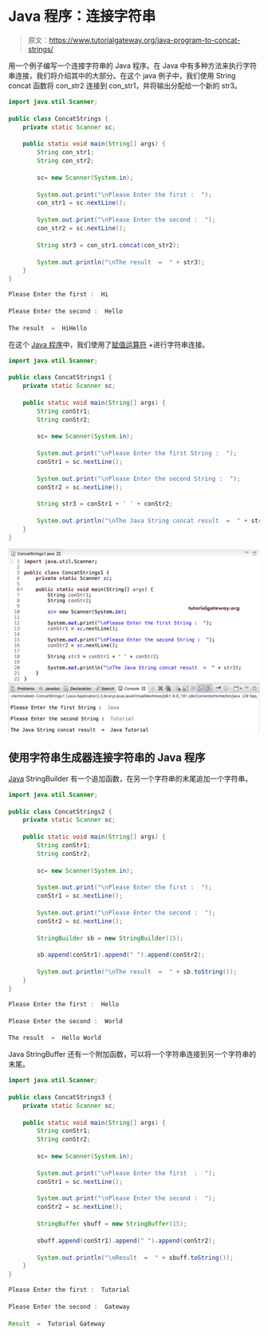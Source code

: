 # Java 程序：连接字符串

> 原文：<https://www.tutorialgateway.org/java-program-to-concat-strings/>

用一个例子编写一个连接字符串的 Java 程序。在 Java 中有多种方法来执行字符串连接，我们将介绍其中的大部分。在这个 java 例子中，我们使用 String concat 函数将 con_str2 连接到 con_str1，并将输出分配给一个新的 str3。

```java
import java.util.Scanner;

public class ConcatStrings {
	private static Scanner sc;

	public static void main(String[] args) {
		String con_str1;
		String con_str2;

		sc= new Scanner(System.in);

		System.out.print("\nPlease Enter the first :  ");
		con_str1 = sc.nextLine();

		System.out.print("\nPlease Enter the second :  ");
		con_str2 = sc.nextLine();

		String str3 = con_str1.concat(con_str2);

		System.out.println("\nThe result  =  " + str3);
	}
}
```

```java
Please Enter the first :  Hi

Please Enter the second :  Hello

The result  =  HiHello
```

在这个 [Java 程序](https://www.tutorialgateway.org/learn-java-programs/)中，我们使用了[赋值运算符](https://www.tutorialgateway.org/java-assignment-operators/) +进行字符串连接。

```java
import java.util.Scanner;

public class ConcatStrings1 {
	private static Scanner sc;

	public static void main(String[] args) {
		String conStr1;
		String conStr2;

		sc= new Scanner(System.in);

		System.out.print("\nPlease Enter the first String :  ");
		conStr1 = sc.nextLine();

		System.out.print("\nPlease Enter the second String :  ");
		conStr2 = sc.nextLine();

		String str3 = conStr1 + ' ' + conStr2;

		System.out.println("\nThe Java String concat result  =  " + str3);
	}
}
```

![Java Program to Concat Strings 2](img/616c00de314952197eb187a0aef1c2dc.png)

## 使用字符串生成器连接字符串的 Java 程序

[Java](https://www.tutorialgateway.org/java-tutorial/) StringBuilder 有一个追加函数，在另一个字符串的末尾追加一个字符串。

```java
import java.util.Scanner;

public class ConcatStrings2 {
	private static Scanner sc;

	public static void main(String[] args) {
		String conStr1;
		String conStr2;

		sc= new Scanner(System.in);

		System.out.print("\nPlease Enter the first :  ");
		conStr1 = sc.nextLine();

		System.out.print("\nPlease Enter the second :  ");
		conStr2 = sc.nextLine();

		StringBuilder sb = new StringBuilder(15);

		sb.append(conStr1).append(" ").append(conStr2);

		System.out.println("\nThe result  =  " + sb.toString());
	}
}
```

```java
Please Enter the first :  Hello

Please Enter the second :  World

The result  =  Hello World
```

Java StringBuffer 还有一个附加函数，可以将一个字符串连接到另一个字符串的末尾。

```java
import java.util.Scanner;

public class ConcatStrings3 {
	private static Scanner sc;

	public static void main(String[] args) {
		String conStr1;
		String conStr2;

		sc= new Scanner(System.in);

		System.out.print("\nPlease Enter the first  :  ");
		conStr1 = sc.nextLine();

		System.out.print("\nPlease Enter the second :  ");
		conStr2 = sc.nextLine();

		StringBuffer sbuff = new StringBuffer(15);

		sbuff.append(conStr1).append(" ").append(conStr2);

		System.out.println("\nResult  =  " + sbuff.toString());
	}
}
```

```java
Please Enter the first :  Tutorial

Please Enter the second :  Gateway

Result  =  Tutorial Gateway
```